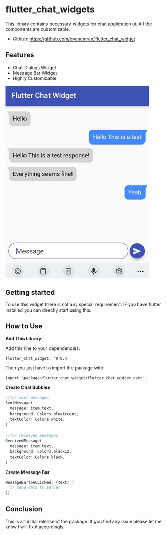 # flutter_chat_widgets

This library contains necessary widgets for chat application ui. All the components are customizable. 

* Github: https://github.com/evanemran/flutter_chat_widget

## Features

* Chat Dialogs Widget
* Message Bar Widget
* Highly Customizable

<img src="https://raw.githubusercontent.com/evanemran/flutter_chat_widget/master/assets/flutter_chat_widgets.jpg" width="450">

## Getting started

To use this widget there is not any special requirement. IF you have flutter installed you can directly start using this.

## How to Use

**Add This Library:**

Add this line to your dependencies:

```
flutter_chat_widget: ^0.0.4
```

Then you just have to import the package with

```
import 'package:flutter_chat_widget/flutter_chat_widget.dart';
```

**Create Chat Bubbles**

```dart
//for sent messages
SentMessage(
  message: item.text,
  background: Colors.blueAccent,
  textColor: Colors.white,
)

//for received messages
ReceivedMessage(
  message: item.text,
  background: Colors.black12,
  textColor: Colors.black,
)
```
**Create Message Bar**

```dart
MessageBar(onCLicked: (text) {
  // send data to server
})
```

## Conclusion

This is an initial release of the package. If you find any issue please let me know I will fix it accordingly.
